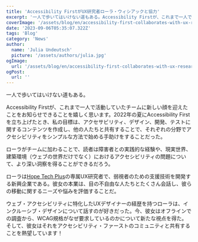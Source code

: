 ```yaml
---
title: 'Accessibility FirstがUX研究者ローラ・ウィシアックと協力'
excerpt: '一人で歩いてはいけない道もある。Accessibility Firstが、これまで一人で活動していたチームに新しい顔を迎えたことをお知らせできることを嬉しく思います。2022年の夏にAccessibility Firstを立ち上げたとき、私の目標は、アクセサビリティ、デザイン、。。。'
coverImage: '/assets/blog/en/accessibility-first-collaborates-with-ux-researcher-laura-wissiak/cover.png'
date: '2023-09-06T05:35:07.322Z'
tags: 'Blog'
category: 'News'
author:
  name: 'Julia Undeutsch'
  picture: '/assets/authors/julia.jpg'
ogImage:
  url: '/assets/blog/en/accessibility-first-collaborates-with-ux-researcher-laura-wissiak/cover.png'
ogPost:
  url: ''
---
```


一人で歩いてはいけない道もある。

Accessibility Firstが、これまで一人で活動していたチームに新しい顔を迎えたことをお知らせできることを嬉しく思います。2022年の夏にAccessibility Firstを立ち上げたとき、私の目標は、アクセサビリティ、デザイン、開発、テストに関するコンテンツを作成し、他の人たちと共有することで、それぞれの分野でアクセシビリティをシンプルな方法で始める手助けをすることだった。

ローラがチームに加わることで、読者は障害者との実践的な経験や、現実世界、建築環境（ウェブの世界だけでなく）におけるアクセシビリティの問題について、より深い洞察を得ることができるだろう。

ローラは[Hope Tech Plus](https://www.hopetech.vision/)の専属UX研究者で、弱視者のための支援技術を開発する新興企業である。彼女の本業は、目の不自由な人たちとたくさん会話し、彼らの移動に関するニーズや悩みを評価することだ。

ウェブ・アクセシビリティに特化したUXデザイナーの経歴を持つローラは、インクルーシブ・デザインについて話すのが好きだった。今、彼女はオフラインでの調査から、WCAG規格がなぜ要求しているのかについて新たな視点を得た。そして、彼女はそれをアクセシビリティ・ファーストのコミュニティと共有することを熱望しています！
